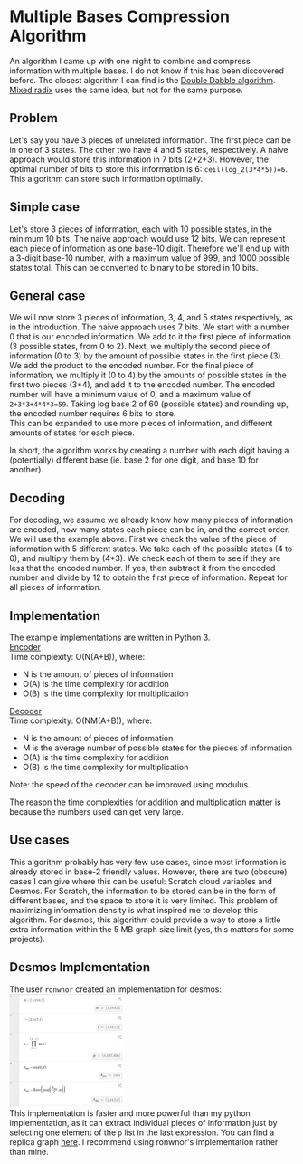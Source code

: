 # Multiple Bases Compression Algorithm
An algorithm I came up with one night to combine and compress information with multiple bases. I do not know if this has been discovered before. The closest algorithm I can find is the [Double Dabble algorithm](https://en.wikipedia.org/wiki/Double_dabble). [Mixed radix](https://en.wikipedia.org/wiki/Mixed_radix) uses the same idea, but not for the same purpose.

## Problem
Let's say you have 3 pieces of unrelated information. The first piece can be in one of 3 states. The other two have 4 and 5 states, respectively. A naive approach would store this information in 7 bits (2+2+3). However, the optimal number of bits to store this information is 6: `ceil(log_2(3*4*5))=6`. This algorithm can store such information optimally.

## Simple case
Let's store 3 pieces of information, each with 10 possible states, in the minimum 10 bits. The naive approach would use 12 bits. We can represent each piece of information as one base-10 digit. Therefore we'll end up with a 3-digit base-10 number, with a maximum value of 999, and 1000 possible states total. This can be converted to binary to be stored in 10 bits.

## General case
We will now store 3 pieces of information, 3, 4, and 5 states respectively, as in the introduction. The naive approach uses 7 bits. We start with a number 0 that is our encoded information. We add to it the first piece of information (3 possible states, from 0 to 2). Next, we multiply the second piece of information (0 to 3) by the amount of possible states in the first piece (3). We add the product to the encoded number. For the final piece of information, we multiply it (0 to 4) by the amounts of possible states in the first two pieces (3*4), and add it to the encoded number. The encoded number will have a minimum value of 0, and a maximum value of `2+3*3+4*4*3=59`. Taking log base 2 of 60 (possible states) and rounding up, the encoded number requires 6 bits to store.  
This can be expanded to use more pieces of information, and different amounts of states for each piece.  

In short, the algorithm works by creating a number with each digit having a (potentially) different base (ie. base 2 for one digit, and base 10 for another).

## Decoding
For decoding, we assume we already know how many pieces of information are encoded, how many states each piece can be in, and the correct order. We will use the example above. First we check the value of the piece of information with 5 different states. We take each of the possible states (4 to 0), and multiply them by (4*3). We check each of them to see if they are less that the encoded number. If yes, then subtract it from the encoded number and divide by 12 to obtain the first piece of information. Repeat for all pieces of information.

## Implementation
The example implementations are written in Python 3.  
[Encoder](https://github.com/Charlieee1/multiple-bases-compression-algorithm/blob/main/encoder.py)  
Time complexity: O(N(A+B)), where:  
- N is the amount of pieces of information
- O(A) is the time complexity for addition
- O(B) is the time complexity for multiplication

[Decoder](https://github.com/Charlieee1/multiple-bases-compression-algorithm/blob/main/decoder.py)  
Time complexity: O(NM(A+B)), where:  
- N is the amount of pieces of information
- M is the average number of possible states for the pieces of information
- O(A) is the time complexity for addition
- O(B) is the time complexity for multiplication

Note: the speed of the decoder can be improved using modulus.  

The reason the time complexities for addition and multiplication matter is because the numbers used can get very large.

## Use cases
This algorithm probably has very few use cases, since most information is already stored in base-2 friendly values. However, there are two (obscure) cases I can give where this can be useful: Scratch cloud variables and Desmos. For Scratch, the information to be stored can be in the form of different bases, and the space to store it is very limited. This problem of maximizing information density is what inspired me to develop this algorithm. For desmos, this algorithm could provide a way to store a little extra information within the 5 MB graph size limit (yes, this matters for some projects).

## Desmos Implementation
The user `ronwnor` created an implementation for desmos:  
<img alt="Ronwnor's implementation of the algorithm" src="https://raw.githubusercontent.com/Charlieee1/multiple-bases-compression-algorithm/main/image.png?raw=true" width="40%">  
This implementation is faster and more powerful than my python implementation, as it can extract individual pieces of information just by selecting one element of the `p` list in the last expression. You can find a replica graph [here](https://www.desmos.com/calculator/muni088ksu). I recommend using ronwnor's implementation rather than mine.
